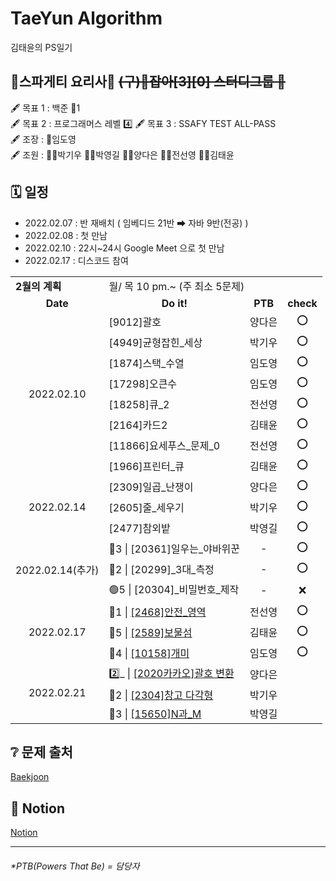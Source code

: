 TaeYun Algorithm
===
김태윤의 PS일기


## 🍝스파게티 요리사🍝 ~~(구)🤜잡아[3][0] 스터디그룹 🤛~~   
🖋 목표 1 : 백준 🥇1   
🖋 목표 2 : 프로그래머스 레벨 4️⃣
🖋 목표 3 : SSAFY TEST ALL-PASS   
🖋 조장 : 🤴임도영    
🖋 조원 : 👨‍💻박기우 👨‍💻박영길 👩‍💻양다은 👩‍💻전선영 👩‍💻김태윤   


## 🗓 일정 
- 2022.02.07 : 반 재배치 ( 임베디드 21반 ➡ 자바 9반(전공) )
- 2022.02.08 : 첫 만남
- 2022.02.10 : 22시~24시 Google Meet 으로 첫 만남
- 2022.02.17 : 디스코드 참여

<table>
  <tr>
    <td colspan="1"><b>2월의 계획</b></td>
    <td colspan="3">월/ 목 10 pm.~ (주 최소 5문제) </td>
  </tr>
  <tr align="center">
    <td><b>Date</b></td>
    <td><b>Do it!</b></td>
    <td><b>PTB</b></td>
    <td><b>check</b></td>
  </tr>
  <tr align="center">
    <td rowspan="8" >2022.02.10</td>
    <td align="left">[9012]괄호</td>
    <td>양다은</td>
    <td>⭕️</td>
  </tr>
  <tr align="center">
    <td align="left">[4949]균형잡힌_세상</td>
    <td>박기우</td>
    <td>⭕️</td>
  </tr>
  <tr align="center">
    <td align="left">[1874]스택_수열</td>
    <td>임도영</td>
    <td>⭕️</td>
  </tr>
  <tr align="center">
    <td align="left">[17298]오큰수</td>
    <td>임도영</td>
    <td>⭕️</td>
  </tr>
  <tr align="center">
    <td align="left">[18258]큐_2</td>
    <td>전선영</td>
    <td>⭕️</td>
  </tr>
  <tr align="center">
    <td align="left">[2164]카드2</td>
    <td>김태윤</td>
    <td>⭕️</td>
  </tr>
  <tr align="center">
    <td align="left">[11866]요세푸스_문제_0</td>
    <td>전선영</td>
    <td>⭕️</td>
  </tr>
  <tr align="center">
    <td align="left">[1966]프린터_큐</td>
    <td>김태윤</td>
    <td>⭕️</td>
  </tr>
  <tr align="center">
    <td rowspan="3" >2022.02.14</td>
    <td align="left">[2309]일곱_난쟁이</td>
    <td>양다은</td>
    <td>⭕️</td>
  </tr>
  <tr align="center">
    <td align="left">[2605]줄_세우기</td>
    <td>박기우</td>
    <td>⭕️</td>
  </tr>
  <tr align="center">
    <td align="left">[2477]참외밭</td>
    <td>박영길</td>
    <td>⭕️</td>
  </tr>
  <tr align="center">
    <td rowspan="3" >2022.02.14(추가)</td>
    <td align="left">🥉3 | [20361]일우는_야바위꾼</td>
    <td>-</td>
    <td>⭕️</td>
  </tr>
  <tr align="center">
    <td align="left">🥉2 | [20299]_3대_측정</td>
    <td>-</td>
    <td>⭕️</td>
  </tr>
  <tr align="center">
    <td align="left">🟢5 | [20304]_비밀번호_제작</td>
    <td>-</td>
    <td>❌</td>
  </tr>
  <tr align="center">
    <td rowspan="3" >2022.02.17</td>
    <td align="left">🥈1 | <a href="https://www.acmicpc.net/problem/2468" target="_blank">[2468]안전_영역</a></td>
    <td>전선영</td>
    <td>⭕️</td>
  </tr>
  <tr align="center">
    <td align="left">🥇5 | <a href="https://www.acmicpc.net/problem/2589" target="_blank">[2589]보물섬</a></td>
    <td>김태윤</td>
    <td>⭕️</td>
  </tr>
  <tr align="center">
    <td align="left">🥈4 | <a href="https://www.acmicpc.net/problem/10158" target="_blank">[10158]개미</a></td>
    <td>임도영</td>
    <td>⭕️</td>
  </tr>
  <tr align="center">
    <td rowspan="3" >2022.02.21</td>
    <td align="left">2️⃣_ | <a href="https://programmers.co.kr/learn/courses/30/lessons/60058?language=java" target="_blank">[2020카카오]괄호 변환</a></td>
    <td>양다은</td>
    <td></td>
  </tr>
  <tr align="center">
    <td align="left">🥈2 | <a href="https://www.acmicpc.net/problem/2304" target="_blank">[2304]창고 다각형</a></td>
    <td>박기우</td>
    <td></td>
  </tr>
  <tr align="center">
    <td align="left">🥈3 | <a href="https://www.acmicpc.net/problem/15650" target="_blank">[15650]N과_M</a></td>
    <td>박영길</td>
    <td></td>
  </tr>
</table>


## ❔ 문제 출처
[Baekjoon](https://www.acmicpc.net/)

## 📝 Notion
[Notion](https://smooth-fig-7f7.notion.site/2022-04ec1e27409940e5a2cbda4186534077)


* * *
###### *PTB(Powers That Be) = 담당자
